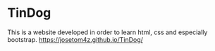 # TinDog
This is a website developed in order to learn html, css and especially bootstrap.
https://josetom4z.github.io/TinDog/
